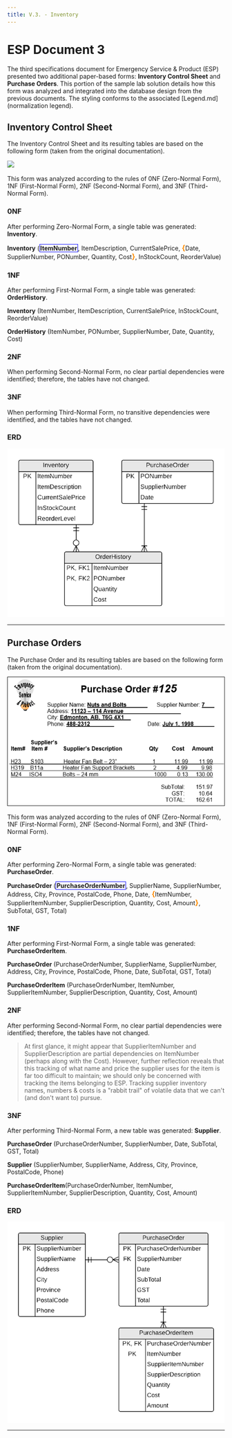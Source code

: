 ```yaml
---
title: V.3. - Inventory
---
```

# ESP Document 3

The third specifications document for Emergency Service & Product (ESP) presented two additional paper-based forms: **Inventory Control Sheet** and **Purchase Orders**. This portion of the sample lab solution details how this form was analyzed and integrated into the database design from the previous documents. The styling conforms to the associated [Legend.md](normalization legend).

## Inventory Control Sheet

The Inventory Control Sheet and its resulting tables are based on the following form (taken from the original documentation).

![](./ESP-3-Inventory_Control-View.png)

This form was analyzed according to the rules of 0NF (Zero-Normal Form), 1NF (First-Normal Form), 2NF (Second-Normal Form), and 3NF (Third-Normal Form).

### 0NF

After performing Zero-Normal Form, a single table was generated: **Inventory**.

**Inventory** (<b class="pk">ItemNumber</b>, ItemDescription, CurrentSalePrice, <b class="rg">{</b>Date, SupplierNumber, PONumber, Quantity, Cost<b class="rg">}</b>,  InStockCount, ReorderValue)

### 1NF

After performing First-Normal Form, a single table was generated: **OrderHistory**.

**Inventory** (ItemNumber, ItemDescription, CurrentSalePrice, InStockCount, ReorderValue)

**OrderHistory** (ItemNumber, PONumber, SupplierNumber, Date, Quantity, Cost)

### 2NF

When performing Second-Normal Form, no clear partial dependencies were identified; therefore, the tables have not changed.

### 3NF

When performing Third-Normal Form, no transitive dependencies were identified, and the tables have not changed.

### ERD
![](./ESP-3-ERD-Inventory-Control-View.png)


----

## Purchase Orders

The Purchase Order and its resulting tables are based on the following form (taken from the original documentation).

![](./ESP-3-Purchase-Orders-View.png)

This form was analyzed according to the rules of 0NF (Zero-Normal Form), 1NF (First-Normal Form), 2NF (Second-Normal Form), and 3NF (Third-Normal Form).

### 0NF

After performing Zero-Normal Form, a single table was generated: **PurchaseOrder**.

**PurchaseOrder** (<b class="pk">PurchaseOrderNumber</b>, SupplierName, SupplierNumber, Address, City, Province, PostalCode, Phone, Date, <b class="rg">{</b>ItemNumber, SupplierItemNumber, SupplierDescription, Quantity, Cost, Amount<b class="rg">}</b>,  SubTotal, GST, Total)

### 1NF

After performing First-Normal Form, a single table was generated: **PurchaseOrderItem**.

**PurchaseOrder** (PurchaseOrderNumber, SupplierName, SupplierNumber, Address, City, Province, PostalCode, Phone, Date, SubTotal, GST, Total)

**PurchaseOrderItem** (PurchaseOrderNumber, ItemNumber, SupplierItemNumber, SupplierDescription, Quantity, Cost, Amount)

### 2NF

After performing Second-Normal Form, no clear partial dependencies were identified; therefore, the tables have not changed.

> At first glance, it might appear that SupplierItemNumber and SupplierDescription are partial dependencies on ItemNumber (perhaps along with the Cost). However, further reflection reveals that this tracking of what name and price the supplier uses for the item is far too difficult to maintain; we should only be concerned with tracking the items belonging to ESP.
> Tracking supplier inventory names, numbers & costs is a "rabbit trail" of volatile data that we can't (and don't want to) pursue.

### 3NF

After performing Third-Normal Form, a new table was generated: **Supplier**.

**PurchaseOrder** (PurchaseOrderNumber, SupplierNumber, Date, SubTotal, GST, Total)

**Supplier** (SupplierNumber, SupplierName, Address, City, Province, PostalCode, Phone)

**PurchaseOrderItem**(PurchaseOrderNumber, ItemNumber, SupplierItemNumber, SupplierDescription, Quantity, Cost, Amount)

### ERD

![](./ESP-3-ERD-Purchase-Orders-View.png)



----

<style type="text/css">
.pk {
    font-weight: bold;
    display: inline-block;
    border: solid thin blue;
    padding: 0 1px;
}
.fk {
    color: green;
    font-style: italic;
    text-decoration: wavy underline green;    
}
.rg {
    color: darkorange;
    font-size: 1.2em;
    font-weight: bold;
}
.note {
    font-weight: bold;
    color: brown;
    font-size: 1.1em;
}
</style>
